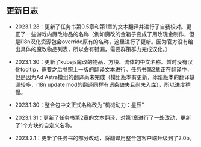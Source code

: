 ## 更新日志

* 2023.1.28：更新了任务书第0.5章和第1章的文本翻译并进行了自我校对。更正了一些游戏内魔改物品的名称（例如魔改的金箱子变成了用玫瑰金制作，但是i18n汉化资源包会override原有的名称，这里进行了更新。因为官方没有给出具体的魔改物品列表，所以会有错漏，需要群策群力完成汉化。）

* 2023.1.30：更新了kubejs魔改的物品、方块、流体的中文名称。暂时没有汉化tooltip，需要之后参照上一版的翻译文本进行。任务书第2章正在翻译中，但是因为Ad Astra模组的翻译尚未完成（模组版本有更新，冰焰版本的翻译缺漏较多，i18n update mod的翻译同样有词条缺失且尚未入库），所以进度稍慢。

* 2023.1.30：整合包中文正式名称改为“机械动力：星辰”

* 2023.1.31：更新了任务书第2章的文本翻译，对第1章进行了一处改动，更新了1个方块的自定义名称。

* 2023.2.1：更新了任务书的部分改动，将翻译用整合包客户端升级到了2.0b。
